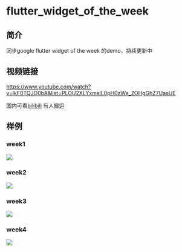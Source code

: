 # flutter_widget_of_the_week
## 简介
同步google flutter widget of the week 的demo，持续更新中
## 视频链接
https://www.youtube.com/watch?v=lkF0TQJO0bA&list=PLOU2XLYxmsIL0pH0zWe_ZOHgGhZ7UasUE

国内可看[bilibili](https://www.bilibili.com/video/av32706448) 有人搬运
## 样例
### week1
![](https://user-gold-cdn.xitu.io/2019/1/10/1683734a3f89fe5c?w=323&h=571&f=png&s=15733)
### week2
![](https://user-gold-cdn.xitu.io/2019/1/10/1683734b466b7c65?w=321&h=571&f=png&s=21014)
### week3
![](https://user-gold-cdn.xitu.io/2019/1/10/1683734c0739d499?w=322&h=571&f=png&s=15817)
### week4
![](https://user-gold-cdn.xitu.io/2019/1/10/16837344eefe7d66?w=324&h=571&f=gif&s=238074)

